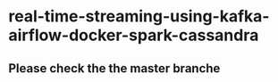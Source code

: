 # real-time-streaming-using-kafka-airflow-docker-spark-cassandra
## Please check the the master branche
